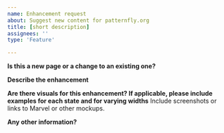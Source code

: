 ```yaml
---
name: Enhancement request
about: Suggest new content for patternfly.org
title: [short description]
assignees: ''
type: 'Feature'

---
```


**Is this a new page or a change to an existing one?**

**Describe the enhancement**

**Are there visuals for this enhancement? If applicable, please include examples for each state and for varying widths**
Include screenshots or links to Marvel or other mockups.

**Any other information?**
